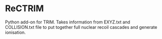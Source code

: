 # ReCTRIM
Python add-on for TRIM.
Takes information from EXYZ.txt and COLLISION.txt file to put together full nuclear recoil cascades and generate ionisation.
